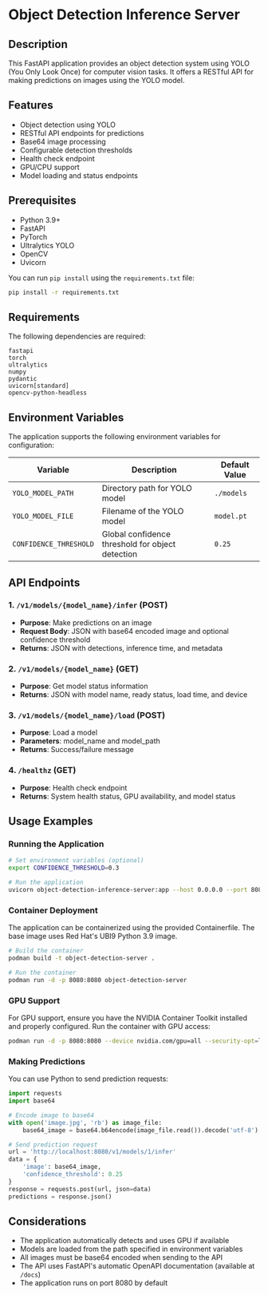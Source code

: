 # Object Detection Inference Server

## Description

This FastAPI application provides an object detection system using YOLO (You Only Look Once) for computer vision tasks. It offers a RESTful API for making predictions on images using the YOLO model.

## Features

- Object detection using YOLO
- RESTful API endpoints for predictions
- Base64 image processing
- Configurable detection thresholds
- Health check endpoint
- GPU/CPU support
- Model loading and status endpoints

## Prerequisites

- Python 3.9+
- FastAPI
- PyTorch
- Ultralytics YOLO
- OpenCV
- Uvicorn

You can run `pip install` using the `requirements.txt` file:

```bash
pip install -r requirements.txt
```

## Requirements

The following dependencies are required:

```
fastapi
torch
ultralytics
numpy
pydantic
uvicorn[standard]
opencv-python-headless
```

## Environment Variables

The application supports the following environment variables for configuration:

| Variable               | Description                                     | Default Value                |
|-----------------------|------------------------------------------------|------------------------------|
| `YOLO_MODEL_PATH`     | Directory path for YOLO model                  | `./models`                   |
| `YOLO_MODEL_FILE`     | Filename of the YOLO model                     | `model.pt`                   |
| `CONFIDENCE_THRESHOLD`| Global confidence threshold for object detection| `0.25`                       |

## API Endpoints

### 1. `/v1/models/{model_name}/infer` (POST)
- **Purpose**: Make predictions on an image
- **Request Body**: JSON with base64 encoded image and optional confidence threshold
- **Returns**: JSON with detections, inference time, and metadata

### 2. `/v1/models/{model_name}` (GET)
- **Purpose**: Get model status information
- **Returns**: JSON with model name, ready status, load time, and device

### 3. `/v1/models/{model_name}/load` (POST)
- **Purpose**: Load a model
- **Parameters**: model_name and model_path
- **Returns**: Success/failure message

### 4. `/healthz` (GET)
- **Purpose**: Health check endpoint
- **Returns**: System health status, GPU availability, and model status

## Usage Examples

### Running the Application

```bash
# Set environment variables (optional)
export CONFIDENCE_THRESHOLD=0.3

# Run the application
uvicorn object-detection-inference-server:app --host 0.0.0.0 --port 8080
```

### Container Deployment

The application can be containerized using the provided Containerfile. The base image uses Red Hat's UBI9 Python 3.9 image.

```bash
# Build the container
podman build -t object-detection-server .

# Run the container
podman run -d -p 8080:8080 object-detection-server
```

### GPU Support

For GPU support, ensure you have the NVIDIA Container Toolkit installed and properly configured. Run the container with GPU access:

```bash
podman run -d -p 8080:8080 --device nvidia.com/gpu=all --security-opt=label=disable object-detection-server
```

### Making Predictions

You can use Python to send prediction requests:

```python
import requests
import base64

# Encode image to base64
with open('image.jpg', 'rb') as image_file:
    base64_image = base64.b64encode(image_file.read()).decode('utf-8')

# Send prediction request
url = 'http://localhost:8080/v1/models/1/infer'
data = {
    'image': base64_image,
    'confidence_threshold': 0.25
}
response = requests.post(url, json=data)
predictions = response.json()
```

## Considerations

- The application automatically detects and uses GPU if available
- Models are loaded from the path specified in environment variables
- All images must be base64 encoded when sending to the API
- The API uses FastAPI's automatic OpenAPI documentation (available at `/docs`)
- The application runs on port 8080 by default

